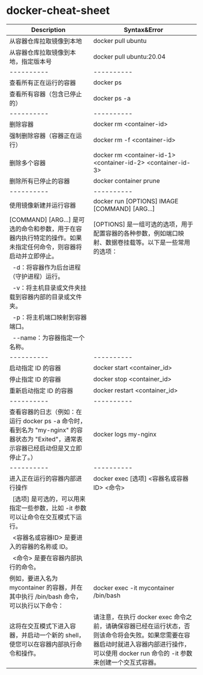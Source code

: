 # docker-cheat-sheet

| Description                        |   Syntax&Error                                                    |
| ---------------------------------- | ----------------------------------------------------------------- |
| 从容器仓库拉取镜像到本地 | docker pull ubuntu |
| 从容器仓库拉取镜像到本地，指定版本号 | docker pull ubuntu:20.04 |
| ---------- | ---------- |
| 查看所有正在运行的容器 | docker ps |
| 查看所有容器（包含已停止的） | docker ps -a |
| ---------- | ---------- |
| 删除容器 | docker rm &#60;container-id&#62; |
| 强制删除容器（容器正在运行） | docker rm -f &#60;container-id&#62; |
| 删除多个容器 | docker rm &#60;container-id-1&#62; &#60;container-id-2&#62; &#60;container-id-3&#62; |
| 删除所有已停止的容器 | docker container prune |
| ---------- | ---------- |
| 使用镜像新建并运行容器 | docker run [OPTIONS] IMAGE [COMMAND] [ARG...] |
| [COMMAND] [ARG...] 是可选的命令和参数，用于在容器内执行特定的操作。如果未指定任何命令，则容器将启动并立即停止。 | [OPTIONS] 是一组可选的选项，用于配置容器的各种参数，例如端口映射、数据卷挂载等。以下是一些常用的选项： |
| &nbsp;&nbsp;-d：将容器作为后台进程（守护进程）运行。 | |
| &nbsp;&nbsp;-v：将主机目录或文件夹挂载到容器内部的目录或文件夹。 | |
| &nbsp;&nbsp;-p：将主机端口映射到容器端口。 | |
| &nbsp;&nbsp;--name：为容器指定一个名称。 | |
| ---------- | ---------- |
| 启动指定 ID 的容器 | docker start &#60;container_id&#62; |
| 停止指定 ID 的容器 | docker stop &#60;container_id&#62; |
| 重新启动指定 ID 的容器 | docker restart &#60;container_id&#62; |
| ---------- | ---------- |
| 查看容器的日志（例如：在运行 docker ps -a 命令时，看到名为 "my-nginx" 的容器状态为 "Exited"，通常表示容器已经启动但是又立即停止了。） | docker logs my-nginx |
| ---------- | ---------- |
| 进入正在运行的容器内部进行操作 | docker exec [选项] &#60;容器名或容器ID&#62; &#60;命令&#62; |
| &nbsp;&nbsp;[选项] 是可选的，可以用来指定一些参数，比如 -it 参数可以让命令在交互模式下运行。 |  |
| &nbsp;&nbsp;&#60;容器名或容器ID&#62; 是要进入的容器的名称或 ID。 | |
| &nbsp;&nbsp;&#60;命令&#62; 是要在容器内部执行的命令。 | |
| 例如，要进入名为 mycontainer 的容器，并在其中执行 /bin/bash 命令，可以执行以下命令： | docker exec -it mycontainer /bin/bash |
| 这将在交互模式下进入容器，并启动一个新的 shell，使您可以在容器内部执行命令和操作。 | 请注意，在执行 docker exec 命令之前，请确保容器已经在运行状态，否则该命令将会失败。如果您需要在容器启动时就进入容器内部进行操作，可以使用 docker run 命令的 -it 参数来创建一个交互式容器。 |
